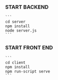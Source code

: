### START BACKEND
    ```
    cd server
    npm install
    node server.js
    ```
### START FRONT END
    ```
    cd client
    npm install
    npm run-script serve
    ```